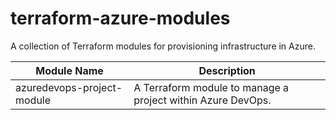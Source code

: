 # terraform-azure-modules
A collection of Terraform modules for provisioning infrastructure in Azure.

| Module Name | Description | 
|-------------|-------------|
| azuredevops-project-module | A Terraform module to manage a project within Azure DevOps. | 
